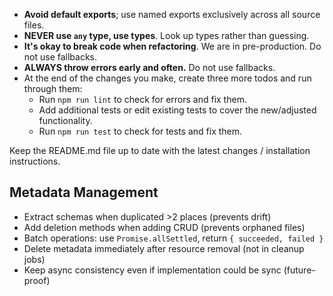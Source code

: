 - **Avoid default exports**; use named exports exclusively across all source files.
- **NEVER use `any` type, use types**. Look up types rather than guessing.
- **It's okay to break code when refactoring**. We are in pre-production. Do not use fallbacks.
- **ALWAYS throw errors early and often.** Do not use fallbacks.
- At the end of the changes you make, create three more todos and run through them:
  - Run `npm run lint` to check for errors and fix them.
  - Add additional tests or edit existing tests to cover the new/adjusted functionality.
  - Run `npm run test` to check for tests and fix them.

Keep the README.md file up to date with the latest changes / installation instructions.

## Metadata Management

- Extract schemas when duplicated >2 places (prevents drift)
- Add deletion methods when adding CRUD (prevents orphaned files)
- Batch operations: use `Promise.allSettled`, return `{ succeeded, failed }`
- Delete metadata immediately after resource removal (not in cleanup jobs)
- Keep async consistency even if implementation could be sync (future-proof)
